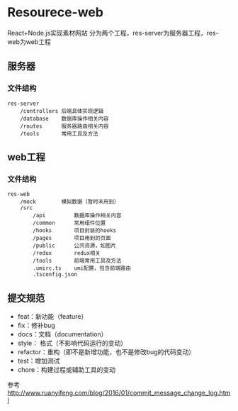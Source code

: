 # Resourece-web
React+Node.js实现素材网站
分为两个工程，res-server为服务器工程，res-web为web工程

## 服务器
### 文件结构
    res-server
        /controllers 后端具体实现逻辑
        /database    数据库操作相关内容
        /routes      服务器路由相关内容
        /tools       常用工具及方法


## web工程
 ### 文件结构   
    res-web
        /mock        模拟数据（暂时未用到）
        /src         
            /api         数据库操作相关内容
            /common      常用组件位置
            /hooks       项目封装的hooks
            /pages       项目用到的页面
            /public      公共资源，如图片
            /redux       redux相关
            /tools       前端常用工具及方法
            .umirc.ts    umi配置，包含前端路由
            .tsconfig.json

## 提交规范
* feat：新功能（feature）
* fix：修补bug
* docs：文档（documentation）
* style： 格式（不影响代码运行的变动）
* refactor：重构（即不是新增功能，也不是修改bug的代码变动）
* test：增加测试
* chore：构建过程或辅助工具的变动

参考 http://www.ruanyifeng.com/blog/2016/01/commit_message_change_log.html 
